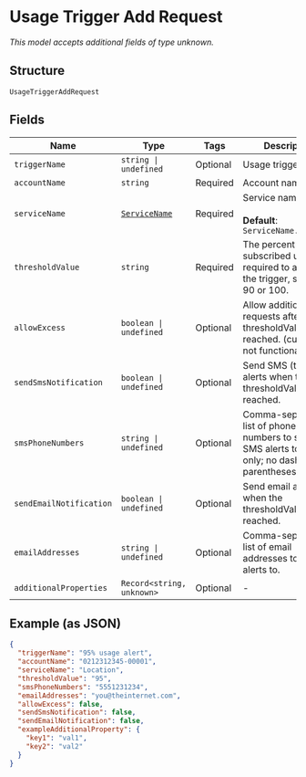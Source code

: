 
# Usage Trigger Add Request

*This model accepts additional fields of type unknown.*

## Structure

`UsageTriggerAddRequest`

## Fields

| Name | Type | Tags | Description |
|  --- | --- | --- | --- |
| `triggerName` | `string \| undefined` | Optional | Usage trigger name |
| `accountName` | `string` | Required | Account name |
| `serviceName` | [`ServiceName`](../../doc/models/service-name.md) | Required | Service name<br><br>**Default**: `ServiceName.Location` |
| `thresholdValue` | `string` | Required | The percent of subscribed usage required to activate the trigger, such as 90 or 100. |
| `allowExcess` | `boolean \| undefined` | Optional | Allow additional requests after thresholdValue is reached. (currently not functional) |
| `sendSmsNotification` | `boolean \| undefined` | Optional | Send SMS (text) alerts when the thresholdValue is reached. |
| `smsPhoneNumbers` | `string \| undefined` | Optional | Comma-separated list of phone numbers to send SMS alerts to. Digits only; no dashes or parentheses, etc. |
| `sendEmailNotification` | `boolean \| undefined` | Optional | Send email alerts when the thresholdValue is reached. |
| `emailAddresses` | `string \| undefined` | Optional | Comma-separated list of email addresses to send alerts to. |
| `additionalProperties` | `Record<string, unknown>` | Optional | - |

## Example (as JSON)

```json
{
  "triggerName": "95% usage alert",
  "accountName": "0212312345-00001",
  "serviceName": "Location",
  "thresholdValue": "95",
  "smsPhoneNumbers": "5551231234",
  "emailAddresses": "you@theinternet.com",
  "allowExcess": false,
  "sendSmsNotification": false,
  "sendEmailNotification": false,
  "exampleAdditionalProperty": {
    "key1": "val1",
    "key2": "val2"
  }
}
```


